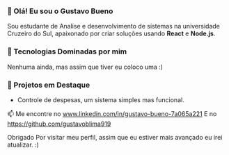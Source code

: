 ### 👋 Olá! Eu sou o Gustavo Bueno
Sou estudante de Analise e desenvolvimento de sistemas na universidade Cruzeiro do Sul, apaixonado por criar soluções usando **React** e **Node.js**.  

### 🚀 Tecnologias Dominadas por mim
Nenhuma ainda, mas assim que tiver eu coloco uma :)

### 🌟 Projetos em Destaque
- Controle de despesas, um sistema simples mas funcional.

📫 Me encontre no www.linkedin.com/in/gustavo-bueno-7a065a221
 E no https://github.com/gustavoblima919

Obrigado Por visitar meu perfil, assim que eu estiver mais avançado eu irei atualizar. :)
